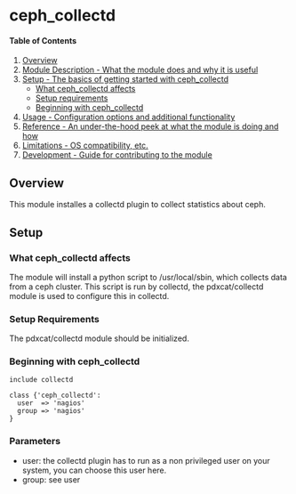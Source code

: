 # ceph_collectd

#### Table of Contents

1. [Overview](#overview)
2. [Module Description - What the module does and why it is useful](#module-description)
3. [Setup - The basics of getting started with ceph_collectd](#setup)
    * [What ceph_collectd affects](#what-ceph_collectd-affects)
    * [Setup requirements](#setup-requirements)
    * [Beginning with ceph_collectd](#beginning-with-ceph_collectd)
4. [Usage - Configuration options and additional functionality](#usage)
5. [Reference - An under-the-hood peek at what the module is doing and how](#reference)
5. [Limitations - OS compatibility, etc.](#limitations)
6. [Development - Guide for contributing to the module](#development)

## Overview

This module installes a collectd plugin to collect statistics about ceph.

## Setup

### What ceph_collectd affects

The module will install a python script to /usr/local/sbin, which collects
data from a ceph cluster.
This script is run by collectd, the pdxcat/collectd module is used to
configure this in collectd.

### Setup Requirements

The pdxcat/collectd module should be initialized.

### Beginning with ceph_collectd

```puppet
include collectd

class {'ceph_collectd':
  user  => 'nagios'
  group => 'nagios'
}
```

### Parameters

* user: the collectd plugin has to run as a non privileged user on your system, you can choose this user here.
* group: see user
